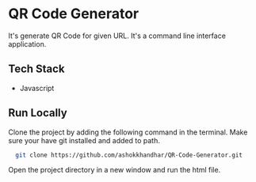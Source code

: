# QR Code Generator

It's generate QR Code for given URL.
It's a command line interface application.

## Tech Stack

- Javascript


## Run Locally

Clone the project by adding the following command in the terminal.
Make sure your have git installed and added to path.

```bash
  git clone https://github.com/ashokkhandhar/QR-Code-Generator.git
```

Open the project directory in a new window and run the html file.

